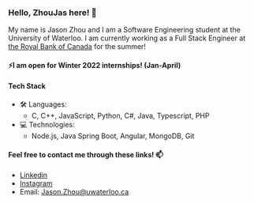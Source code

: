 ### Hello, ZhouJas here! 👋

My name is Jason Zhou and I am a Software Engineering student at the University of Waterloo. I am currently working as a Full Stack Engineer at [the Royal Bank of Canada](https://www.rbc.com/our-company/index.html) for the summer! 

#### ⚡I am open for Winter 2022 internships! (Jan-April)
#### Tech Stack
* :hammer_and_wrench: Languages: 
  * C, C++, JavaScript, Python, C#, Java, Typescript, PHP
* 💻 Technologies:
  * Node.js, Java Spring Boot, Angular, MongoDB, Git


#### Feel free to contact me through these links! 📫
* [Linkedin](https://www.linkedin.com/in/zhoujas/)
* [Instagram](https://www.instagram.com/zhou.jzy/)
* Email: [Jason.Zhou@uwaterloo.ca](mailto:jason.zhou@uwaterloo.ca)

<!--* :pencil2: Interested in/Currently learning: 
  * React.js, Vue, Express.js, Ruby on Rails, Django-->
<!--
**ZhouJas/ZhouJas** is a ✨ _special_ ✨ repository because its `README.md` (this file) appears on your GitHub profile.

Here are some ideas to get you started:

- 🔭 I’m currently working on ...
- 🌱 I’m currently learning ...
- 👯 I’m looking to collaborate on ...
- 🤔 I’m looking for help with ...
- 💬 Ask me about ...
- 📫 How to reach me: ...
- 😄 Pronouns: ...
- ⚡ Fun fact: ...
-->
